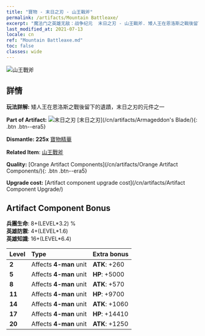 ```yaml
---
title: "寶物 - 末日之刃 - 山王戰斧"
permalink: /artifacts/Mountain Battleaxe/
excerpt: "魔法门之英雄无敌：战争纪元  末日之刃 - 山王戰斧. 矮人王在恩洛斯之戰後留下的遺蹟，末日之刃的元件之一"
last_modified_at: 2021-07-13
locale: cn
ref: "Mountain Battleaxe.md"
toc: false
classes: wide
---
```


 ![山王戰斧](/images/t/artifact_40444.png)



## 詳情

 **玩法詳解:** 矮人王在恩洛斯之戰後留下的遺蹟，末日之刃的元件之一

 **Part of Artifact:** ![末日之刃](/images/t/icon_artifact_44.png) [末日之刃](/cn/artifacts/Armageddon's Blade/){: .btn .btn--era5}

 **Dismantle: 225x** [寶物精華](/cn/Items/con_905/)

 **Related Item**: [山王戰斧](/cn/Items/art_169/)

 **Quality:** [Orange Artifact Components](/cn/artifacts/Orange Artifact Components/){: .btn .btn--era5}

 **Upgrade cost:** [Artifact component upgrade cost](/cn/artifacts/Artifact Component Upgrade/)

## Artifact Component Bonus

  **兵團生命**: 8+(LEVEL\*3.2) %<br/>**英雄防禦**: 4+(LEVEL\*1.6)<br/>**英雄知識**: 16+(LEVEL\*6.4)

  |  Level  | Type |    Extra bonus  | 
  |:--------|:-----|:----------------| 
  | **2** | Affects **4-man** unit | **ATK**: +260 | 
  | **5** | Affects **4-man** unit | **HP**: +5000 | 
  | **8** | Affects **4-man** unit | **ATK**: +570 | 
  | **11** | Affects **4-man** unit | **HP**: +9700 | 
  | **14** | Affects **4-man** unit | **ATK**: +1060 | 
  | **17** | Affects **4-man** unit | **HP**: +14410 | 
  | **20** | Affects **4-man** unit | **ATK**: +1250 | 
